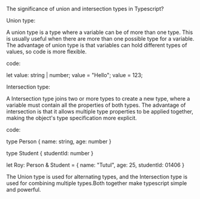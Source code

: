 
The significance of union and intersection types in Typescript?

Union type:

A union type is a type where a variable can be of more than one type.
This is usually useful when there are more than one possible type for a variable.
The advantage of union type is that variables can hold different types of values, so code is more flexible.

code: 

let value: string | number;
value = "Hello";
value = 123;

Intersection type: 

A Intersection type joins two or more types to create a new type, where a variable must contain all the properties of both types.
The advantage of intersection is that it allows multiple type properties to be applied together, making the object's type specification more explicit.

code:

type Person {
    name: string,
    age: number
}

type Student {
    studentId: number
}

let Roy: Person & Student = {
    name: "Tutul",
    age: 25,
    studentId: 01406
}

The Union type is used for alternating types, and the Intersection type is used for combining multiple types.Both together make typescript simple and powerful.